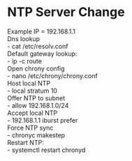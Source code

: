 # NTP Server Change  
Example IP = 192.168.1.1  
Dns lookup  
	- cat /etc/resolv.conf  
Default gateway lookup:  
	- ip -c route  
Open chrony config  
	- nano /etc/chrony/chrony.conf  
Host local NTP  
	- local stratum 10   
Offer NTP to subnet  
	- allow 192.168.1.0/24  
Accept local NTP  
	- 192.168.1.1 iburst prefer  
Force NTP sync  
	- chronyc makestep  
Restart NTP:  
	- systemctl restart chronyd  
